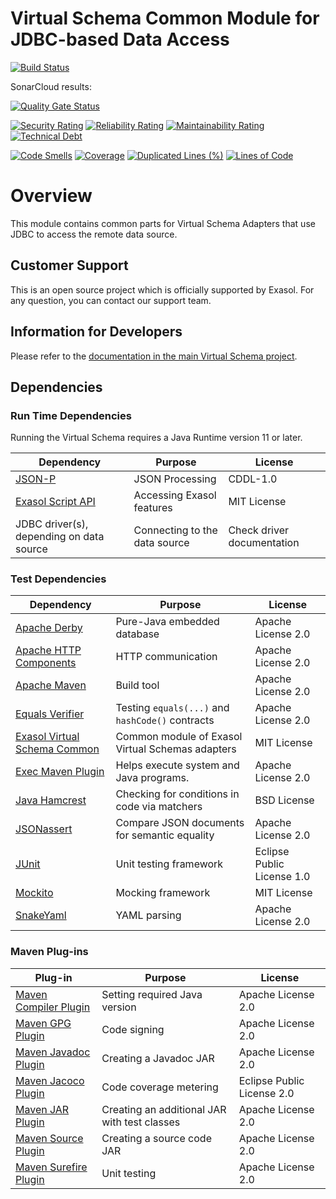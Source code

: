 # Virtual Schema Common Module for JDBC-based Data Access

[![Build Status](https://travis-ci.com/exasol/virtual-schema-common-jdbc.svg?branch=master)](https://travis-ci.com/exasol/virtual-schema-common-jdbc)

SonarCloud results:

[![Quality Gate Status](https://sonarcloud.io/api/project_badges/measure?project=com.exasol%3Avirtual-schema-common-jdbc&metric=alert_status)](https://sonarcloud.io/dashboard?id=com.exasol%3Avirtual-schema-common-jdbc)

[![Security Rating](https://sonarcloud.io/api/project_badges/measure?project=com.exasol%3Avirtual-schema-common-jdbc&metric=security_rating)](https://sonarcloud.io/dashboard?id=com.exasol%3Avirtual-schema-common-jdbc)
[![Reliability Rating](https://sonarcloud.io/api/project_badges/measure?project=com.exasol%3Avirtual-schema-common-jdbc&metric=reliability_rating)](https://sonarcloud.io/dashboard?id=com.exasol%3Avirtual-schema-common-jdbc)
[![Maintainability Rating](https://sonarcloud.io/api/project_badges/measure?project=com.exasol%3Avirtual-schema-common-jdbc&metric=sqale_rating)](https://sonarcloud.io/dashboard?id=com.exasol%3Avirtual-schema-common-jdbc)
[![Technical Debt](https://sonarcloud.io/api/project_badges/measure?project=com.exasol%3Avirtual-schema-common-jdbc&metric=sqale_index)](https://sonarcloud.io/dashboard?id=com.exasol%3Avirtual-schema-common-jdbc)

[![Code Smells](https://sonarcloud.io/api/project_badges/measure?project=com.exasol%3Avirtual-schema-common-jdbc&metric=code_smells)](https://sonarcloud.io/dashboard?id=com.exasol%3Avirtual-schema-common-jdbc)
[![Coverage](https://sonarcloud.io/api/project_badges/measure?project=com.exasol%3Avirtual-schema-common-jdbc&metric=coverage)](https://sonarcloud.io/dashboard?id=com.exasol%3Avirtual-schema-common-jdbc)
[![Duplicated Lines (%)](https://sonarcloud.io/api/project_badges/measure?project=com.exasol%3Avirtual-schema-common-jdbc&metric=duplicated_lines_density)](https://sonarcloud.io/dashboard?id=com.exasol%3Avirtual-schema-common-jdbc)
[![Lines of Code](https://sonarcloud.io/api/project_badges/measure?project=com.exasol%3Avirtual-schema-common-jdbc&metric=ncloc)](https://sonarcloud.io/dashboard?id=com.exasol%3Avirtual-schema-common-jdbc)

# Overview

This module contains common parts for Virtual Schema Adapters that use JDBC to access the remote data source.

## Customer Support

This is an open source project which is officially supported by Exasol. For any question, you can contact our support team.

## Information for Developers 

Please refer to the [documentation in the main Virtual Schema project](https://github.com/exasol/virtual_schemas/README.md).

## Dependencies

### Run Time Dependencies

Running the Virtual Schema requires a Java Runtime version 11 or later.

| Dependency                                                                          | Purpose                                                | License                       |
|-------------------------------------------------------------------------------------|--------------------------------------------------------|-------------------------------|
| [JSON-P](https://javaee.github.io/jsonp/)                                           | JSON Processing                                        | CDDL-1.0                      |
| [Exasol Script API](https://docs.exasol.com/database_concepts/udf_scripts.htm)      | Accessing Exasol features                              | MIT License                   |
| JDBC driver(s), depending on data source                                            | Connecting to the data source                          | Check driver documentation    |

### Test Dependencies

| Dependency                                                                          | Purpose                                                | License                       |
|-------------------------------------------------------------------------------------|--------------------------------------------------------|-------------------------------|
| [Apache Derby](https://db.apache.org/derby/)                                        | Pure-Java embedded database                            | Apache License 2.0            |
| [Apache HTTP Components](http://hc.apache.org/)                                     | HTTP communication                                     | Apache License 2.0            |
| [Apache Maven](https://maven.apache.org/)                                           | Build tool                                             | Apache License 2.0            |
| [Equals Verifier](https://jqno.nl/equalsverifier/)                                  | Testing `equals(...)` and `hashCode()` contracts       | Apache License 2.0            |
| [Exasol Virtual Schema Common](https://github.com/exasol/virtual-schema-common-java)| Common module of Exasol Virtual Schemas adapters       | MIT License                   |
| [Exec Maven Plugin](https://www.mojohaus.org/exec-maven-plugin/)                    | Helps execute system and Java programs.                | Apache License 2.0            |
| [Java Hamcrest](http://hamcrest.org/JavaHamcrest/)                                  | Checking for conditions in code via matchers           | BSD License                   |
| [JSONassert](http://jsonassert.skyscreamer.org/)                                    | Compare JSON documents for semantic equality           | Apache License 2.0            |
| [JUnit](https://junit.org/junit5)                                                   | Unit testing framework                                 | Eclipse Public License 1.0    |
| [Mockito](http://site.mockito.org/)                                                 | Mocking framework                                      | MIT License                   |
| [SnakeYaml](https://bitbucket.org/asomov/snakeyaml/src/default/)                    | YAML parsing                                           | Apache License 2.0            |

### Maven Plug-ins

| Plug-in                                                                             | Purpose                                                | License                       |
|-------------------------------------------------------------------------------------|--------------------------------------------------------|-------------------------------|
| [Maven Compiler Plugin](https://maven.apache.org/plugins/maven-compiler-plugin/)    | Setting required Java version                          | Apache License 2.0            |
| [Maven GPG Plugin](https://maven.apache.org/plugins/maven-gpg-plugin/)              | Code signing                                           | Apache License 2.0            |
| [Maven Javadoc Plugin](https://maven.apache.org/plugins/maven-javadoc-plugin/)      | Creating a Javadoc JAR                                 | Apache License 2.0            |
| [Maven Jacoco Plugin](https://www.eclemma.org/jacoco/trunk/doc/maven.html)          | Code coverage metering                                 | Eclipse Public License 2.0    |
| [Maven JAR Plugin](https://maven.apache.org/plugins/maven-jar-plugin)               | Creating an additional JAR with test classes           | Apache License 2.0            |
| [Maven Source Plugin](https://maven.apache.org/plugins/maven-source-plugin/)        | Creating a source code JAR                             | Apache License 2.0            |
| [Maven Surefire Plugin](https://maven.apache.org/surefire/maven-surefire-plugin/)   | Unit testing                                           | Apache License 2.0            |